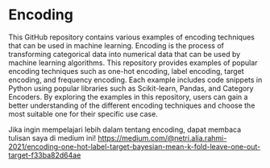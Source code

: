 # Encoding
This GitHub repository contains various examples of encoding techniques that can be used in machine learning. Encoding is the process of transforming categorical data into numerical data that can be used by machine learning algorithms. This repository provides examples of popular encoding techniques such as one-hot encoding, label encoding, target encoding, and frequency encoding. Each example includes code snippets in Python using popular libraries such as Scikit-learn, Pandas, and Category Encoders. By exploring the examples in this repository, users can gain a better understanding of the different encoding techniques and choose the most suitable one for their specific use case.

Jika ingin mempelajari lebih dalam tentang encoding, dapat membaca tulisan saya di medium ini!
https://medium.com/@netri.alia.rahmi-2021/encoding-one-hot-label-target-bayesian-mean-k-fold-leave-one-out-target-f33ba82d64ae


